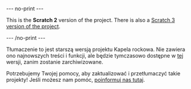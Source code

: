 --- no-print ---

This is the **Scratch 2** version of the project. There is also a [Scratch 3 version of the project](https://projects.raspberrypi.org/pl-PL/projects/rock-band).

--- /no-print ---

Tłumaczenie to jest starszą wersją projektu Kapela rockowa. Nie zawiera ono najnowszych treści i funkcji, ale będzie tymczasowo dostępne w [tej](images/rock-band-pl-PL.pdf) wersji, zanim zostanie zarchiwizowane.

Potrzebujemy Twojej pomocy, aby zaktualizować i przetłumaczyć takie projekty! Jeśli możesz nam pomóc, [poinformuj nas tutaj](https://rpf.io/translators).

